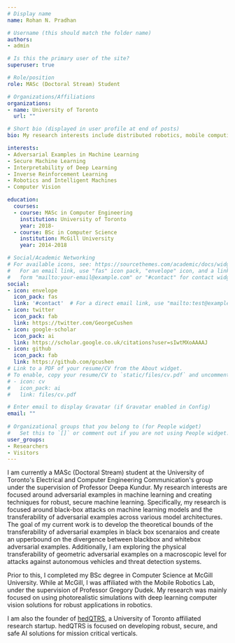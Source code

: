 ```yaml
---
# Display name
name: Rohan N. Pradhan

# Username (this should match the folder name)
authors:
- admin

# Is this the primary user of the site?
superuser: true

# Role/position
role: MASc (Doctoral Stream) Student

# Organizations/Affiliations
organizations:
- name: University of Toronto
  url: ""

# Short bio (displayed in user profile at end of posts)
bio: My research interests include distributed robotics, mobile computing and programmable matter.

interests:
- Adversarial Examples in Machine Learning
- Secure Machine Learning 
- Interpretability of Deep Learning 
- Inverse Reinforcement Learning 
- Robotics and Intelligent Machines 
- Computer Vision  

education:
  courses:
  - course: MASc in Computer Engineering
    institution: University of Toronto 
    year: 2018-
  - course: BSc in Computer Science
    institution: McGill University 
    year: 2014-2018

# Social/Academic Networking
# For available icons, see: https://sourcethemes.com/academic/docs/widgets/#icons
#   For an email link, use "fas" icon pack, "envelope" icon, and a link in the
#   form "mailto:your-email@example.com" or "#contact" for contact widget.
social:
- icon: envelope
  icon_pack: fas
  link: '#contact'  # For a direct email link, use "mailto:test@example.org".
- icon: twitter
  icon_pack: fab
  link: https://twitter.com/GeorgeCushen
- icon: google-scholar
  icon_pack: ai
  link: https://scholar.google.co.uk/citations?user=sIwtMXoAAAAJ
- icon: github
  icon_pack: fab
  link: https://github.com/gcushen
# Link to a PDF of your resume/CV from the About widget.
# To enable, copy your resume/CV to `static/files/cv.pdf` and uncomment the lines below.  
# - icon: cv
#   icon_pack: ai
#   link: files/cv.pdf

# Enter email to display Gravatar (if Gravatar enabled in Config)
email: ""
  
# Organizational groups that you belong to (for People widget)
#   Set this to `[]` or comment out if you are not using People widget.  
user_groups:
- Researchers
- Visitors
---
```


I am currently a MASc (Doctoral Stream) student at the University of Toronto's Electrical and Computer Engineering Communication's group under the supervision of Professor Deepa Kundur. My research interests are focused around adversarial examples in machine learning and creating techniques for robust, secure machine learning. Specifically, my research is focused around black-box attacks on machine learning models and the transferability of adversarial examples across various model architectures. The goal of my current work is to develop the theoretical bounds of the transferability of adversarial examples in black box scenaraios and create an upperbound on the divergence between blackbox and whitebox adversarial examples. Additionally, I am exploring the physical transferability of geometric adversarial examples on a macroscopic level for attacks against autonomous vehicles and threat detection systems. 

Prior to this, I completed my BSc degree in Computer Science at McGill University. While at McGill, I was affiliated with the Mobile Robotics Lab, under the supervision of Professor Gregory Dudek. My research was mainly focused on using photorealistic simulations with deep learning computer vision solutions for robust applications in robotics. 

I am also the founder of [hedQTRS](https://www.hedqtrs.com/), a University of Toronto affiliated research startup. hedQTRS is focused on developing robust, secure, and safe AI solutions for mission critical verticals. 
